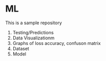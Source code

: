 # ML
This is a sample repository

1. Testing/Predictions
2. Data Visualizationm
3. Graphs of loss accuracy, confuson matrix
4. Dataset
5. Model
